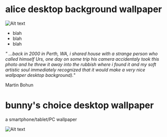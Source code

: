 # alice desktop background wallpaper
![Alt text](https://raw.github.com/mbohun/gfx/master/alice/alice_1366x768-thumbnail-shadowsoft.png "desktop wallpaper")
<ul>
	<li>blah</li>
	<li>blah</li>
	<li>blah</li>
</ul>

_" ...back in 2000 in Perth, WA, i shared house with a strange person who called himself Urs, one day on some trip his camera accidentaly took this photo and he threw it away into the rubbish where i found it and my soft artistic soul immediately recognized that it would make a very nice wallpaper desktop background)._"

Martin Bohun

# bunny's choice desktop wallpaper
a smartphone/tablet/PC wallpaper

![Alt text](https://raw.github.com/mbohun/gfx/master/bunnys-choice/device-2013-06-28-163414s-softshadow.png "smartphone wallpaper example")
